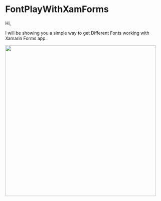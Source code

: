 # FontPlayWithXamForms
Hi,

I will be showing you a simple way to get Different Fonts working with Xamarin Forms app.


<img src="https://github.com/SurajB-2601/FontPlayWithXamForms/edit/master/FontPlay21.png" width="480" /> 



